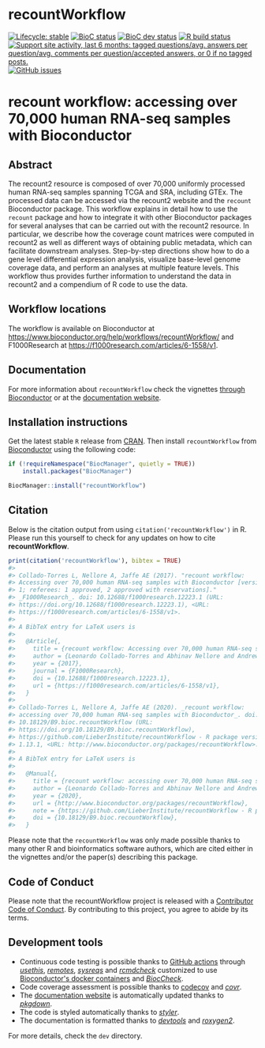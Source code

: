 
<!-- README.md is generated from README.Rmd. Please edit that file -->
recountWorkflow
===============

<!-- badges: start -->
[![Lifecycle: stable](https://img.shields.io/badge/lifecycle-stable-brightgreen.svg)](https://www.tidyverse.org/lifecycle/#stable) [![BioC status](https://master.bioconductor.org/shields/build/release/workflows/recountWorkflow.svg)](http://bioconductor.org/checkResults/release/workflows-LATEST/recountWorkflow/) [![BioC dev status](https://master.bioconductor.org/shields/build/devel/workflows/recountWorkflow.svg)](http://bioconductor.org/checkResults/devel/workflows-LATEST/recountWorkflow/) [![R build status](https://github.com/LieberInstitute/recountWorkflow/workflows/R-CMD-check-bioc/badge.svg)](https://github.com/LieberInstitute/recountWorkflow/actions) [![Support site activity, last 6 months: tagged questions/avg. answers per question/avg. comments per question/accepted answers, or 0 if no tagged posts.](http://www.bioconductor.org/shields/posts/recountWorkflow.svg)](https://support.bioconductor.org/t/recountWorkflow/) [![GitHub issues](https://img.shields.io/github/issues/LieberInstitute/recountWorkflow)](https://github.com/LieberInstitute/recountWorkflow/issues) <!-- badges: end -->

recount workflow: accessing over 70,000 human RNA-seq samples with Bioconductor
===============================================================================

Abstract
--------

The recount2 resource is composed of over 70,000 uniformly processed human RNA-seq samples spanning TCGA and SRA, including GTEx. The processed data can be accessed via the recount2 website and the `recount` Bioconductor package. This workflow explains in detail how to use the `recount` package and how to integrate it with other Bioconductor packages for several analyses that can be carried out with the recount2 resource. In particular, we describe how the coverage count matrices were computed in recount2 as well as different ways of obtaining public metadata, which can facilitate downstream analyses. Step-by-step directions show how to do a gene level differential expression analysis, visualize base-level genome coverage data, and perform an analyses at multiple feature levels. This workflow thus provides further information to understand the data in recount2 and a compendium of R code to use the data.

Workflow locations
------------------

The workflow is available on Bioconductor at <https://www.bioconductor.org/help/workflows/recountWorkflow/> and F1000Research at <https://f1000research.com/articles/6-1558/v1>.

Documentation
-------------

For more information about `recountWorkflow` check the vignettes [through Bioconductor](http://bioconductor.org/packages/recountWorkflow) or at the [documentation website](http://LieberInstitute.github.io/recountWorkflow).

Installation instructions
-------------------------

Get the latest stable `R` release from [CRAN](http://cran.r-project.org/). Then install `recountWorkflow` from [Bioconductor](http://bioconductor.org/) using the following code:

``` r
if (!requireNamespace("BiocManager", quietly = TRUE))
    install.packages("BiocManager")

BiocManager::install("recountWorkflow")
```

Citation
--------

Below is the citation output from using `citation('recountWorkflow')` in R. Please run this yourself to check for any updates on how to cite **recountWorkflow**.

``` r
print(citation('recountWorkflow'), bibtex = TRUE)
#> 
#> Collado-Torres L, Nellore A, Jaffe AE (2017). "recount workflow:
#> Accessing over 70,000 human RNA-seq samples with Bioconductor [version
#> 1; referees: 1 approved, 2 approved with reservations]."
#> _F1000Research_. doi: 10.12688/f1000research.12223.1 (URL:
#> https://doi.org/10.12688/f1000research.12223.1), <URL:
#> https://f1000research.com/articles/6-1558/v1>.
#> 
#> A BibTeX entry for LaTeX users is
#> 
#>   @Article{,
#>     title = {recount workflow: Accessing over 70,000 human RNA-seq samples with Bioconductor [version 1; referees: 1 approved, 2 approved with reservations]},
#>     author = {Leonardo Collado-Torres and Abhinav Nellore and Andrew E. Jaffe},
#>     year = {2017},
#>     journal = {F1000Research},
#>     doi = {10.12688/f1000research.12223.1},
#>     url = {https://f1000research.com/articles/6-1558/v1},
#>   }
#> 
#> Collado-Torres L, Nellore A, Jaffe AE (2020). _recount workflow:
#> accessing over 70,000 human RNA-seq samples with Bioconductor_. doi:
#> 10.18129/B9.bioc.recountWorkflow (URL:
#> https://doi.org/10.18129/B9.bioc.recountWorkflow),
#> https://github.com/LieberInstitute/recountWorkflow - R package version
#> 1.13.1, <URL: http://www.bioconductor.org/packages/recountWorkflow>.
#> 
#> A BibTeX entry for LaTeX users is
#> 
#>   @Manual{,
#>     title = {recount workflow: accessing over 70,000 human RNA-seq samples with Bioconductor},
#>     author = {Leonardo Collado-Torres and Abhinav Nellore and Andrew E. Jaffe},
#>     year = {2020},
#>     url = {http://www.bioconductor.org/packages/recountWorkflow},
#>     note = {https://github.com/LieberInstitute/recountWorkflow - R package version 1.13.1},
#>     doi = {10.18129/B9.bioc.recountWorkflow},
#>   }
```

Please note that the `recountWorkflow` was only made possible thanks to many other R and bioinformatics software authors, which are cited either in the vignettes and/or the paper(s) describing this package.

Code of Conduct
---------------

Please note that the recountWorkflow project is released with a [Contributor Code of Conduct](https://contributor-covenant.org/version/2/0/CODE_OF_CONDUCT.html). By contributing to this project, you agree to abide by its terms.

Development tools
-----------------

-   Continuous code testing is possible thanks to [GitHub actions](https://www.tidyverse.org/blog/2020/04/usethis-1-6-0/) through *[usethis](https://CRAN.R-project.org/package=usethis)*, *[remotes](https://CRAN.R-project.org/package=remotes)*, *[sysreqs](https://github.com/r-hub/sysreqs)* and *[rcmdcheck](https://CRAN.R-project.org/package=rcmdcheck)* customized to use [Bioconductor's docker containers](https://www.bioconductor.org/help/docker/) and *[BiocCheck](https://bioconductor.org/packages/3.11/BiocCheck)*.
-   Code coverage assessment is possible thanks to [codecov](https://codecov.io/gh) and *[covr](https://CRAN.R-project.org/package=covr)*.
-   The [documentation website](http://LieberInstitute.github.io/recountWorkflow) is automatically updated thanks to *[pkgdown](https://CRAN.R-project.org/package=pkgdown)*.
-   The code is styled automatically thanks to *[styler](https://CRAN.R-project.org/package=styler)*.
-   The documentation is formatted thanks to *[devtools](https://CRAN.R-project.org/package=devtools)* and *[roxygen2](https://CRAN.R-project.org/package=roxygen2)*.

For more details, check the `dev` directory.
